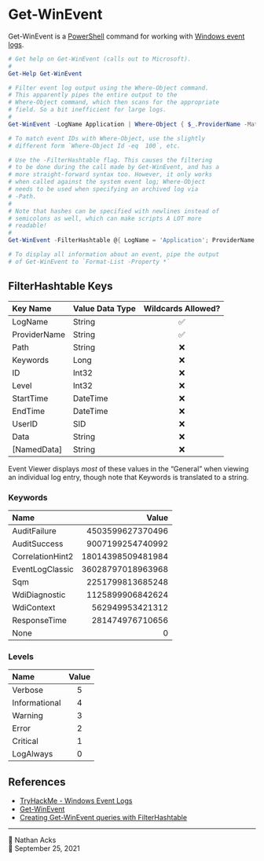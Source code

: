 # Get-WinEvent

Get-WinEvent is a [PowerShell](powershell.md) command for working with [Windows event logs](windows-event-logs.md).

```powershell
# Get help on Get-WinEvent (calls out to Microsoft).
#
Get-Help Get-WinEvent

# Filter event log output using the Where-Object command.
# This apparently pipes the entire output to the
# Where-Object command, which then scans for the appropriate
# field. So a bit inefficient for large logs.
#
Get-WinEvent -LogName Application | Where-Object { $_.ProviderName -Match 'WLMS' }

# To match event IDs with Where-Object, use the slightly
# different form `Where-Object Id -eq  100`, etc.

# Use the -FilterHashtable flag. This causes the filtering
# to be done during the call made by Get-WinEvent, and has a
# more straight-forward syntax too. However, it only works
# when called against the system event log; Where-Object
# needs to be used when specifying an archived log via
# -Path.
#
# Note that hashes can be specified with newlines instead of
# semicolons as well, which can make scripts A LOT more
# readable!
#
Get-WinEvent -FilterHashtable @{ LogName = 'Application'; ProviderName = 'WLMS' }

# To display all information about an event, pipe the output
# of Get-WinEvent to `Format-List -Property *`
```

## FilterHashtable Keys

| Key Name     | Value Data Type | Wildcards Allowed? |
|:------------ |:--------------- |:------------------:|
| LogName      | String          |         ✅         |
| ProviderName | String          |         ✅         |
| Path         | String          |         ❌         |
| Keywords     | Long            |         ❌         |
| ID           | Int32           |         ❌         |
| Level        | Int32           |         ❌         |
| StartTime    | DateTime        |         ❌         |
| EndTime      | DateTime        |         ❌         |
| UserID       | SID             |         ❌         |
| Data         | String          |         ❌         |
| [NamedData]  | String          |         ❌         |

Event Viewer displays *most* of these values in the “General” when viewing an individual log entry, though note that Keywords is translated to a string.

### Keywords

| Name             | Value             |
|:---------------- | -----------------:|
| AuditFailure     |  4503599627370496 |
| AuditSuccess     |  9007199254740992 |
| CorrelationHint2 | 18014398509481984 |
| EventLogClassic  | 36028797018963968 |
| Sqm              |  2251799813685248 |
| WdiDiagnostic    |  1125899906842624 |
| WdiContext       |   562949953421312 |
| ResponseTime     |   281474976710656 |
| None             |                 0 |

### Levels

| Name          | Value |
|:------------- |:-----:|
| Verbose       |   5   |
| Informational |   4   |
| Warning       |   3   |
| Error         |   2   |
| Critical      |   1   |
| LogAlways     |   0   |

## References

* [TryHackMe - Windows Event Logs](tryhackme-windows-event-logs.md)
* [Get-WinEvent](https://docs.microsoft.com/powershell/module/microsoft.powershell.diagnostics/get-winevent)
* [Creating Get-WinEvent queries with FilterHashtable](https://docs.microsoft.com/powershell/scripting/samples/Creating-Get-WinEvent-queries-with-FilterHashtable)

- - - -

👤 Nathan Acks  
📅 September 25, 2021
